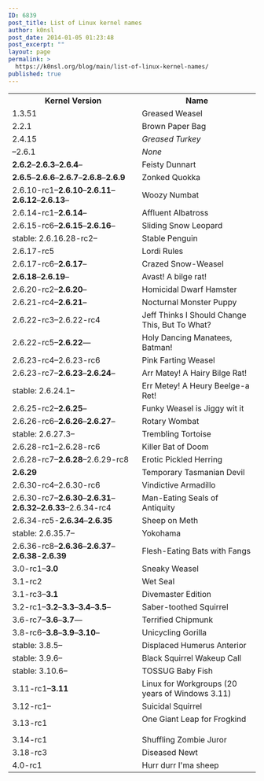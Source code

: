 ```yaml
---
ID: 6839
post_title: List of Linux kernel names
author: k0nsl
post_date: 2014-01-05 01:23:48
post_excerpt: ""
layout: page
permalink: >
  https://k0nsl.org/blog/main/list-of-linux-kernel-names/
published: true
---
```

<table class="k0nsl_table">
<tbody><tr>
<th>Kernel Version</th>
<th>Name</th>
</tr>
<tr>
<td>1.3.51</td>
<td>Greased Weasel</td>
</tr>
<tr>
<td>2.2.1</td>
<td>Brown Paper Bag</td>
</tr>
<tr>
<td>2.4.15</td>
<td><i>Greased Turkey</td>
</tr>
<tr>
<td>–2.6.1</td>
<td><i>None</i></td>
</tr>
<tr>
<td><b>2.6.2</b>–<b>2.6.3</b>–<b>2.6.4</b>–</td>
<td>Feisty Dunnart</td>
</tr>
<tr>
<td><b>2.6.5</b>–<b>2.6.6</b>–<b>2.6.7</b>–<b>2.6.8</b>–<b>2.6.9</b></td>
<td>Zonked Quokka</td>
</tr>
<tr>
<td>2.6.10-rc1–<b>2.6.10</b>–<b>2.6.11</b>–<b>2.6.12</b>–<b>2.6.13</b>–</td>
<td>Woozy Numbat</td>
</tr>
<tr>
<td>2.6.14-rc1–<b>2.6.14</b>–</td>
<td>Affluent Albatross</td>
</tr>
<tr>
<td>2.6.15-rc6–<b>2.6.15</b>–<b>2.6.16</b>–</td>
<td>Sliding Snow Leopard</td>
</tr>
<tr>
<td>stable: 2.6.16.28-rc2–</td>
<td>Stable Penguin</td>
</tr>
<tr>
<td>2.6.17-rc5</td>
<td>Lordi Rules</td>
</tr>
<tr>
<td>2.6.17-rc6–<b>2.6.17</b>–</td>
<td>Crazed Snow-Weasel</td>
</tr>
<tr>
<td><b>2.6.18</b>–<b>2.6.19</b>–</td>
<td>Avast! A bilge rat!</td>
</tr>
<tr>
<td>2.6.20-rc2–<b>2.6.20</b>–</td>
<td>Homicidal Dwarf Hamster</td>
</tr>
<tr>
<td>2.6.21-rc4–<b>2.6.21</b>–</td>
<td>Nocturnal Monster Puppy</a></td>
</tr>
<tr>
<td>2.6.22-rc3–2.6.22-rc4</td>
<td>Jeff Thinks I Should Change This, But To What?</td>
</tr>
<tr>
<td>2.6.22-rc5–<b>2.6.22</b>—</td>
<td>Holy Dancing Manatees, Batman!</td>
</tr>
<tr>
<td>2.6.23-rc4–2.6.23-rc6</td>
<td>Pink Farting Weasel</td>
</tr>
<tr>
<td>2.6.23-rc7–<b>2.6.23</b>–<b>2.6.24</b>–</td>
<td>Arr Matey! A Hairy Bilge Rat!</td>
</tr>
<tr>
<td>stable: 2.6.24.1–</td>
<td>Err Metey! A Heury Beelge-a Ret!</td>
</tr>
<tr>
<td>2.6.25-rc2–<b>2.6.25</b>–</td>
<td>Funky Weasel is Jiggy wit it</td>
</tr>
<tr>
<td>2.6.26-rc6–<b>2.6.26</b>–<b>2.6.27</b>–</td>
<td>Rotary Wombat</td>
</tr>
<tr>
<td>stable: 2.6.27.3–</td>
<td>Trembling Tortoise</td>
</tr>
<tr>
<td>2.6.28-rc1–2.6.28-rc6</td>
<td>Killer Bat of Doom</td>
</tr>
<tr>
<td>2.6.28-rc7–<b>2.6.28</b>–2.6.29-rc8</td>
<td>Erotic Pickled Herring</td>
</tr>
<tr>
<td><b>2.6.29</b></td>
<td>Temporary Tasmanian Devil</td>
</tr>
<tr>
<td>2.6.30-rc4–2.6.30-rc6</td>
<td>Vindictive Armadillo</td>
</tr>
<tr>
<td>2.6.30-rc7–<b>2.6.30</b>–<b>2.6.31</b>–<b>2.6.32</b>–<b>2.6.33</b>–2.6.34-rc4</td>
<td>Man-Eating Seals of Antiquity</td>
</tr>
<tr>
<td>2.6.34-rc5-<b>2.6.34</b>–<b>2.6.35</b></td>
<td>Sheep on Meth</td>
</tr>
<tr>
<td>stable: 2.6.35.7–</td>
<td>Yokohama</td>
</tr>
<tr>
<td>2.6.36-rc8–<b>2.6.36</b>–<b>2.6.37</b>–<b>2.6.38</b>-<b>2.6.39</b></td>
<td>Flesh-Eating Bats with Fangs</td>
</tr>
<tr>
<td>3.0-rc1–<b>3.0</b></td>
<td>Sneaky Weasel</td>
</tr>
<tr>
<td>3.1-rc2</td>
<td>Wet Seal</td>
</tr>
<tr>
<td>3.1-rc3–<b>3.1</b></td>
<td>Divemaster Edition</td>
</tr>
<tr>
<td>3.2-rc1–<b>3.2</b>–<b>3.3</b>–<b>3.4</b>–<b>3.5</b>–</td>
<td>Saber-toothed Squirrel</td>
</tr>
<tr>
<td>3.6-rc7–<b>3.6</b>–<b>3.7</b>—</td>
<td>Terrified Chipmunk</td>
</tr>
<tr>
<td>3.8-rc6–<b>3.8</b>–<b>3.9</b>–<b>3.10</b>–</td>
<td>Unicycling Gorilla</td>
</tr>
<tr>
<td>stable: 3.8.5–</td>
<td>Displaced Humerus Anterior</td>
</tr>
<tr>
<td>stable: 3.9.6–</td>
<td>Black Squirrel Wakeup Call</td>
</tr>
<tr>
<td>stable: 3.10.6–</td>
<td>TOSSUG Baby Fish</td>
</tr>
<tr>
<td>3.11-rc1–<b>3.11</b></td>
<td>Linux for Workgroups (20 years of Windows 3.11)</td>
</tr>
<tr>
<td>3.12-rc1–</td>
<td>Suicidal Squirrel</td>
</tr>
<tr>
<td>3.13-rc1</td>
<td>One Giant Leap for Frogkind</sup></p>
</td>
</tr>
<tr>
<td>3.14-rc1</td>
<td>Shuffling Zombie Juror</td>
</tr>
<tr>
<td>3.18-rc3</td>
<td>Diseased Newt</td>
</tr>
<tr>
<td>4.0-rc1</td>
<td>Hurr durr I'ma sheep</td>
</tr>
</tbody></table>